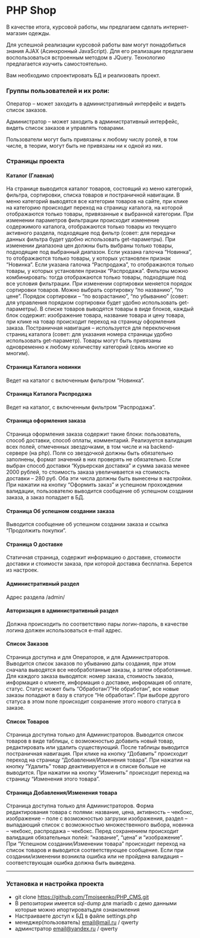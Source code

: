 # PHP Shop

В качестве итога, курсовой работы, мы предлагаем сделать интернет-магазин одежды.

Для успешной реализации курсовой работы вам могут понадобиться знания AJAX (Асинхронный JavaScript). Для его реализации предлагаем воспользоваться встроенным методом в JQuery. Технологию предлагается изучить самостоятельно.

Вам необходимо спроектировать БД и реализовать проект.

### Группы пользователей и их роли:
Оператор – может заходить в административный интерфейс и видеть список заказов.

Администратор – может заходить в административный интерфейс, видеть список заказов и управлять товарами.

Пользователи могут быть привязаны к любому числу ролей, в том числе, в теории, могут быть не привязаны ни к одной из них.

### Страницы проекта


#### Каталог (Главная)
На странице выводится каталог товаров, состоящий из меню категорий, фильтра, сортировки, списка товаров и постраничной навигации.
В меню категорий выводятся все категории товаров на сайте, при клике на категорию происходит переход на страницу каталога, на которой отображаются только товары, привязанные к выбранной категории.
При изменении параметров фильтрации происходит изменение содержимого каталога, отображаются только товары из текущего активного раздела, подходящие под фильтр (совет: для передачи данных фильтра будет удобно использовать get-параметры).
При изменении диапазона цен должны быть выбраны только товары, подходящие под выбранный диапазон.
Если указана галочка “Новинка”, то отображаются только товары, у которых установлен признак “Новинка”.
Если указана галочка “Распродажа”, то отображаются только товары, у которых установлен признак “Распродажа”.
Фильтры можно комбинировать: тогда отображаются только товары, подходящие под все условия фильтрации.
При изменении сортировки меняется порядок сортировки товаров. Можно выбрать сортировку “по названию”, “по цене”. Порядок сортировки – “по возрастанию”, “по убыванию” (совет: для управления порядком сортировки будет удобно использовать get-параметры).
В списке товаров выводятся товары в виде блоков, каждый блок содержит: изображение товара, название товара и цену товара, при клике на товар происходит переход на страницу оформления заказа.
Постраничная навигация – используется для переключения страниц каталога (совет: для указания номера страницы удобно использовать get-параметр).
Товары могут быть привязаны одновременно к любому количеству категорий (связь многие ко многим).

#### Страница Каталога новинки
Ведет на каталог с включенным фильтром “Новинка”.

#### Страница Каталога Распродажа
Ведет на каталог, с включенным фильтром “Распродажа”.

#### Страница оформления заказа
Страница оформления заказа содержит такие блоки: пользователь, способ доставки, способ оплаты, комментарий.
Реализуется валидация всех полей, отмеченных звездочками, в том числе и на backend-сервере (на php). Поля со звездочкой должны быть обязательно заполнены, формат значений в них проверять не обязательно.
Если выбран способ доставки “Курьерская доставка” и сумма заказа менее 2000 рублей, то стоимость заказа увеличивается на стоимость доставки – 280 руб. Оба эти числа должны быть вынесены в настройки.
При нажатии на кнопку “Оформить заказ” и успешном прохождении валидации, пользователю выводится сообщение об успешном создании заказа, а заказ попадает в БД.

#### Страница Об успешном создании заказа
Выводится сообщение об успешном создании заказа и ссылка “Продолжить покупки”.

#### Страница О доставке
Статичная страница, содержит информацию о доставке, стоимости доставки и стоимости заказа, при которой доставка бесплатна. Берется из настроек.

#### Административный раздел
Адрес раздела /admin/

#### Авторизация в административный раздел
Должна происходить по соответствию пары логин-пароль, в качестве логина должен использоваться e-mail адрес.

#### Список Заказов
Страница доступна и для Операторов, и для Администраторов.
Выводится список заказов по убыванию даты создания, при этом сначала выводятся все необработанные заказы, а затем обработанные. Для каждого заказа выводятся: номер заказа, стоимость заказа, информация о клиенте, информация о доставке, информация об оплате, статус.
Статус может быть “Обработан”/”Не обработан”, все новые заказы попадают в базу в статусе “Не обработан”. При выборе другого статуса в этом поле происходит сохранение этого нового статуса в заказе.

#### Список Товаров
Страница доступна только для Администраторов.
Выводится список товаров в виде таблицы, с возможностью добавить новый товар, редактировать или удалить существующий. После таблицы выводится постраничная навигация.
При клике на кнопку “Добавить” происходит переход на страницу “Добавления/Изменения товара”.
При нажатии на кнопку “Удалить” товар деактивируется и в списке больше не выводится.
При нажатии на кнопку “Изменить” происходит переход на страницу “Изменения этого товара”.

#### Страница Добавления/Изменения товара
Страница доступна только для Администраторов.
Форма редактирования товара с полями: название, цена, активность – чекбокс, изображение – поле с возможностью загрузки изображения, раздел – выпадающий список с возможностью множественного выбора, новинка – чекбокс, распродажа – чекбокс.
Перед сохранением происходит валидация обязательных полей: “название”, “цена” и “изображение”. При “Успешном создании/Изменении товара” происходит переход на список товаров и выводится соответствующее сообщение.
Если при создании/изменении возникла ошибка или не пройдена валидация – соответствующая ошибка должна быть выведена.

--------------

### Установка и настройка проекта

- git clone https://github.com/Tmoiseenko/PHP_CMS.git
- В репозитории имеется sql-dump для mariadb с демо данными которые можно ипортироватьдля ознакомления
- Настраиваете доступ к БД в файле settings.php
- менеджер(пользователь) email@mail.ru / qwerty
- админстратор email@yandex.ru / qwerty
